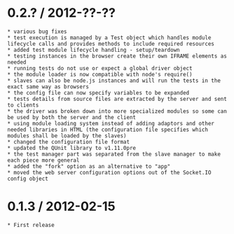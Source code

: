 0.2.? / 2012-??-??
==================
	* various bug fixes
	* test execution is managed by a Test object which handles module lifecycle calls and provides methods to include required resources
	* added test module lifecycle handling - setup/teardown
	* testing instances in the browser create their own IFRAME elements as needed
	* running tests do not use or expect a global driver object 
	* the module loader is now compatible with node's require()
	* slaves can also be node.js instances and will run the tests in the exact same way as browsers
	* the config file can now specify variables to be expanded
	* tests details from source files are extracted by the server and sent to clients
	* the driver was broken down into more specialized modules so some can be used by both the server and the client
	* using module loading system instead of adding adaptors and other needed libraries in HTML (the configuration file specifies which modules shall be loaded by the slaves)
	* changed the configuration file format
	* updated the QUnit library to v1.11.0pre
	* the test manager part was separated from the slave manager to make each piece more general 
	* added the "fork" option as an alternative to "app"
	* moved the web server configuration options out of the Socket.IO config object

0.1.3 / 2012-02-15
==================
	* First release


